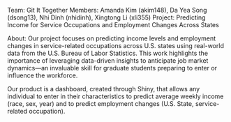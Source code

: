Team: Git It Together
Members: Amanda Kim (akim148), Da Yea Song (dsong13), Nhi Dinh (nhidinh), Xingtong Li (xli355) 
Project: Predicting Income for Service Occupations and Employment Changes Across States​

About: Our project focuses on predicting income levels and employment changes in service-related occupations across U.S. states using real-world data from the U.S. Bureau of Labor Statistics. This work highlights the importance of leveraging data-driven insights to anticipate job market dynamics—an invaluable skill for graduate students preparing to enter or influence the workforce.

Our product is a dashboard, created through Shiny, that allows any individual to enter in their characteristics to predict average weekly income (race, sex, year) and to predict employment changes (U.S. State, service-related occupation). 
